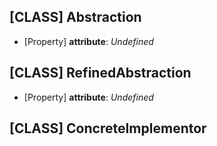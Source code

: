
## [CLASS] Abstraction
* [Property] __attribute__: *Undefined*

## [CLASS] RefinedAbstraction
* [Property] __attribute__: *Undefined*

## [CLASS] ConcreteImplementor

